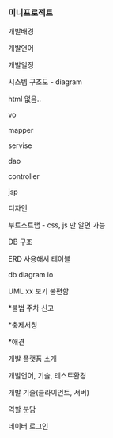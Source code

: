 ### 미니프로젝트

개발배경

개발언어

개발일정

시스템 구조도 - diagram

html 없음..



vo 

mapper

servise

dao

controller

jsp



디자인

부트스트랩 - css, js 만 알면 가능



DB 구조

ERD 사용해서 테이블

db diagram io 

UML xx 보기 불편함



*불법 주차 신고

*축제서칭

*애견



개발 플랫폼 소개

개발언어, 기술, 테스트환경

개발 기술(클라이언트, 서버)

 

역할 분담

네이버 로그인



